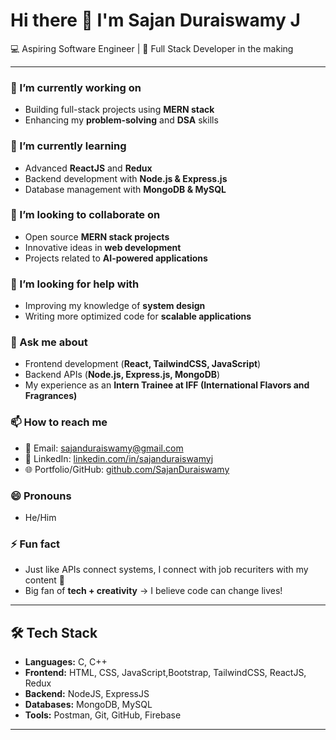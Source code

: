 # Hi there 👋 I'm Sajan Duraiswamy J

💻 Aspiring Software Engineer | 🚀 Full Stack Developer in the making  

---

### 🔭 I’m currently working on
- Building full-stack projects using **MERN stack**  
- Enhancing my **problem-solving** and **DSA** skills  

### 🌱 I’m currently learning
- Advanced **ReactJS** and **Redux**  
- Backend development with **Node.js & Express.js**  
- Database management with **MongoDB & MySQL**  

### 👯 I’m looking to collaborate on
- Open source **MERN stack projects**  
- Innovative ideas in **web development**  
- Projects related to **AI-powered applications**  

### 🤔 I’m looking for help with
- Improving my knowledge of **system design**  
- Writing more optimized code for **scalable applications**  

### 💬 Ask me about
- Frontend development (**React, TailwindCSS, JavaScript**)  
- Backend APIs (**Node.js, Express.js, MongoDB**)  
- My experience as an **Intern Trainee at IFF (International Flavors and Fragrances)**  

### 📫 How to reach me
- 📧 Email: [sajanduraiswamy@gmail.com](mailto:sajanduraiswamy@gmail.com)  
- 💼 LinkedIn: [linkedin.com/in/sajanduraiswamyj](https://www.linkedin.com/in/sajanduraiswamyj)  
- 🌐 Portfolio/GitHub: [github.com/SajanDuraiswamy](https://github.com/SajanDuraiswamy)  

### 😄 Pronouns
- He/Him  

### ⚡ Fun fact
- Just like APIs connect systems, I connect with job recuriters with my content 🚀
- Big fan of **tech + creativity** → I believe code can change lives!  

---

## 🛠️ Tech Stack
- **Languages:** C, C++
- **Frontend:** HTML, CSS, JavaScript,Bootstrap, TailwindCSS, ReactJS, Redux  
- **Backend:** NodeJS, ExpressJS  
- **Databases:** MongoDB, MySQL  
- **Tools:** Postman, Git, GitHub, Firebase  

---

